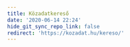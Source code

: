 ```yaml
---
title: Közadatkereső
date: '2020-06-14 22:24'
hide_git_sync_repo_link: false
redirect: 'https://kozadat.hu/kereso/'
---
```


